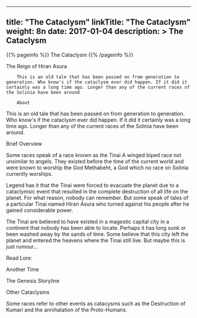 
---
title: "The Cataclysm"
linkTitle: "The Cataclysm"
weight: 8n
date: 2017-01-04
description: >
 The Cataclysm
---

{{% pageinfo %}}
The Cataclysm
{{% /pageinfo %}}

The Reign of Hiran Asura
	        		
        This is an old tale that has been passed on from generation to generation. Who know's if the cataclysm ever did happen. If it did it certainly was a long time ago. Longer than any of the current races of the Solinia have been around
		
		About
 
This is an old tale that has been passed on from generation to generation. Who know's if the cataclysm ever did happen. If it did it certainly was a long time ago. Longer than any of the current races of the Solinia have been around.
 
Brief Overview
 
Some races speak of a race known as the Tinai A winged biped race not unsimilar to angels. They existed before the time of the current world and were known to worship the God Methabeht, a God which no race on Solinia currently worships.
 
Legend has it that the Tinai were forced to evacuate the planet due to a cataclymsic event that resulted in the complete destruction of all life on the planet. For what reason, nobody can remember. But some speak of tales of a particular Tinai named Hiran Asura who turned against his people after he gained considerable power.
 
The Tinai are believed to have existed in a magestic capital city in a continent that nobody has been able to locate. Perhaps it has long sunk or been washed away by the sands of time. Some believe that this city left the planet and entered the heavens where the Tinai still live. But maybe this is just rumour...
 
Read Lore:
 
Another Time
 
The Genesis Storyline
 
Other Cataclysms
 
Some races refer to other events as catacysms such as the Destruction of Kumari and the annihalation of the Proto-Humans.